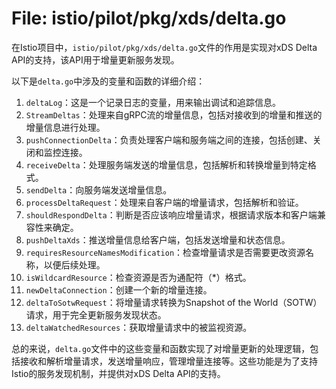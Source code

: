 # File: istio/pilot/pkg/xds/delta.go

在Istio项目中，`istio/pilot/pkg/xds/delta.go`文件的作用是实现对xDS Delta API的支持，该API用于增量更新服务发现。

以下是`delta.go`中涉及的变量和函数的详细介绍：

1. `deltaLog`：这是一个记录日志的变量，用来输出调试和追踪信息。
2. `StreamDeltas`：处理来自gRPC流的增量信息，包括对接收到的增量和推送的增量信息进行处理。
3. `pushConnectionDelta`：负责处理客户端和服务端之间的连接，包括创建、关闭和监控连接。
4. `receiveDelta`：处理服务端发送的增量信息，包括解析和转换增量到特定格式。
5. `sendDelta`：向服务端发送增量信息。
6. `processDeltaRequest`：处理来自客户端的增量请求，包括解析和验证。
7. `shouldRespondDelta`：判断是否应该响应增量请求，根据请求版本和客户端兼容性来确定。
8. `pushDeltaXds`：推送增量信息给客户端，包括发送增量和状态信息。
9. `requiresResourceNamesModification`：检查增量请求是否需要更改资源名称，以便后续处理。
10. `isWildcardResource`：检查资源是否为通配符（*）格式。
11. `newDeltaConnection`：创建一个新的增量连接。
12. `deltaToSotwRequest`：将增量请求转换为Snapshot of the World（SOTW）请求，用于完全更新服务发现状态。
13. `deltaWatchedResources`：获取增量请求中的被监视资源。

总的来说，`delta.go`文件中的这些变量和函数实现了对增量更新的处理逻辑，包括接收和解析增量请求，发送增量响应，管理增量连接等。这些功能是为了支持Istio的服务发现机制，并提供对xDS Delta API的支持。

